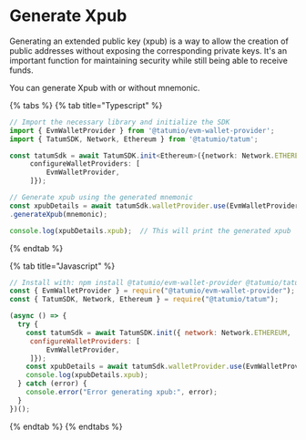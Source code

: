 # Generate Xpub

Generating an extended public key (xpub) is a way to allow the creation of public addresses without exposing the corresponding private keys. It's an important function for maintaining security while still being able to receive funds.

You can generate Xpub with or without mnemonic.

{% tabs %}
{% tab title="Typescript" %}
```typescript
// Import the necessary library and initialize the SDK
import { EvmWalletProvider } from '@tatumio/evm-wallet-provider';
import { TatumSDK, Network, Ethereum } from '@tatumio/tatum';

const tatumSdk = await TatumSDK.init<Ethereum>({network: Network.ETHEREUM,
     configureWalletProviders: [
         EvmWalletProvider,
     ]});

// Generate xpub using the generated mnemonic
const xpubDetails = await tatumSdk.walletProvider.use(EvmWalletProvider)
.generateXpub(mnemonic);

console.log(xpubDetails.xpub);  // This will print the generated xpub
```
{% endtab %}

{% tab title="Javascript" %}
```javascript
// Install with: npm install @tatumio/evm-wallet-provider @tatumio/tatum
const { EvmWalletProvider } = require("@tatumio/evm-wallet-provider");
const { TatumSDK, Network, Ethereum } = require("@tatumio/tatum");

(async () => {
  try {
    const tatumSdk = await TatumSDK.init({ network: Network.ETHEREUM,
     configureWalletProviders: [
         EvmWalletProvider,
     ]});
    const xpubDetails = await tatumSdk.walletProvider.use(EvmWalletProvider).generateXpub(mnemonic);
    console.log(xpubDetails.xpub);
  } catch (error) {
    console.error("Error generating xpub:", error);
  }
})();

```
{% endtab %}
{% endtabs %}
